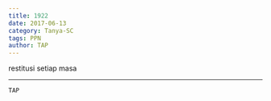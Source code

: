 ```yaml
---
title: 1922
date: 2017-06-13
category: Tanya-SC
tags: PPN
author: TAP
---
```


restitusi setiap masa

---



`TAP`
